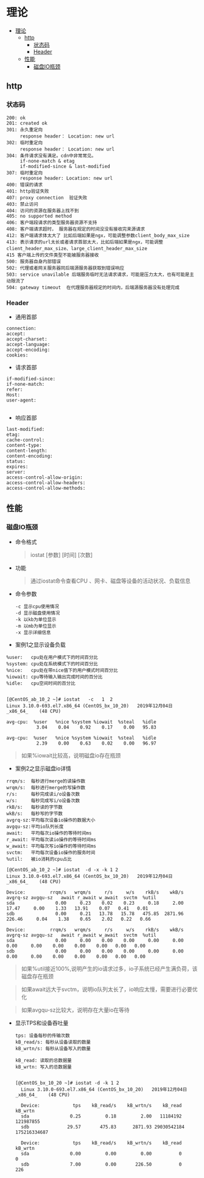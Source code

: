 # 理论
<!-- TOC -->

- [理论](#%e7%90%86%e8%ae%ba)
  - [http](#http)
    - [状态码](#%e7%8a%b6%e6%80%81%e7%a0%81)
    - [Header](#header)
  - [性能](#%e6%80%a7%e8%83%bd)
    - [磁盘IO瓶颈](#%e7%a3%81%e7%9b%98io%e7%93%b6%e9%a2%88)

<!-- /TOC -->

## http

### 状态码
```
200: ok
201: created ok
301: 永久重定向 
     response header： Location: new url
302: 临时重定向
     response header： Location: new url
304: 条件请求没有满足。cdn中非常常见。
     if-none-match & etag
     if-modified-since & last-modified
307: 临时重定向
     response header: Location: new url
400: 错误的请求
401: http验证失败
407: proxy connection  验证失败
403: 禁止访问
404: 访问的资源在服务器上找不到
405: no supported method
406: 客户端段请求的类型服务器资源不支持
408: 客户端请求超时， 服务器在规定的时间没没有接收完来源请求
412: 客户端请求体太大了 比如后端如果是ngx，可能调整参数client_body_max_size
413: 表示请求的url太长或者请求首部太大，比如后端如果是ngx，可能调整client_header_max_size、large_client_header_max_size
415 客户端上传的文件类型不能被服务器接收
500: 服务器自身内部错误
502: 代理或者网关服务器同后端源服务器获取到错误响应
503: service unavilable 后端服务临时无法请求请求，可能是压力太大，也有可能是主动限流了
504: gateway timeout  在代理服务器规定的时间内，后端源服务器没有处理完成
```

### Header
* 通用首部
```
connection:
accept:
accept-charset:
accept-language:
accept-encoding:
cookies: 
```

* 请求首部
```
if-modified-since:
if-none-match:
refer:
Host:
user-agent:


```

* 响应首部
```
last-modified:
etag:
cache-control:
content-type:
content-length:
content-encoding:
status:
expires:
server:
access-control-allow-origin:
access-control-allow-headers:
access-control-allow-methods:

```

## 性能
### 磁盘IO瓶颈
* 命令格式
  > iostat [参数] [时间] [次数]

* 功能
  > 通过iostat命令查看CPU 、网卡、磁盘等设备的活动状况、负载信息

* 命令参数
  ``` 
  -c 显示cpu使用情况
  -d 显示磁盘使用情况
  -k 以kb为单位显示
  -m 以mb为单位显示
  -x 显示详细信息
  ```
* 案例1之显示设备负载
```
%user:   cpu处在用户模式下的时间百分比
%system: cpu处在系统模式下的时间百分比
%nice:   cpu处在带nice值下的用户模式时间百分比
%iowait: cpu等待输入输出完成时间的百分比
%idle:   cpu空间时间的百分比


[@CentOS_ab_10_2 ~]# iostat   -c   1  2
Linux 3.10.0-693.el7.x86_64 (CentOS_bx_10_20) 	2019年12月04日 	_x86_64_	(48 CPU)

avg-cpu:  %user   %nice %system %iowait  %steal   %idle
           3.04    0.04    0.92    0.17    0.00   95.83

avg-cpu:  %user   %nice %system %iowait  %steal   %idle
           2.39    0.00    0.63    0.02    0.00   96.97
```
> 如果%iowait比较高，说明磁盘io存在瓶颈

* 案例2之显示磁盘io详情
```
rrqm/s:  每秒进行merge的读操作数 
wrqm/s:  每秒进行merge的写操作数
r/s:     每秒完成读i/o设备次数
w/s:     每秒完成写i/o设备次数
rkB/s:   每秒读的字节数
wkB/s:   每秒写的字节数
avgrq-sz:平均每次设备io操作的数据大小
avgqu-sz:平均io队列长度
await:   平均每次io操作的等待时间ms
r_await: 平均每次读io操作的等待时间ms
w_await: 平均每次写io操作的等待时间ms
svctm:   平均每次设备io操作的服务时间
%util:   被io消耗的cpu占比

[@CentOS_ab_10_2 ~]# iostat  -d -x -k 1 2
Linux 3.10.0-693.el7.x86_64 (CentOS_bx_10_20) 	2019年12月04日 	_x86_64_	(48 CPU)

Device:         rrqm/s   wrqm/s     r/s     w/s    rkB/s    wkB/s avgrq-sz avgqu-sz   await r_await w_await  svctm  %util
sda               0.00     0.23    0.02    0.23     0.18     2.00    17.47     0.00    1.33   13.91    0.07   0.41   0.01
sdb               0.00     0.21   13.78   15.78   475.85  2871.96   226.46     0.04    1.38    0.65    2.02   0.22   0.66

Device:         rrqm/s   wrqm/s     r/s     w/s    rkB/s    wkB/s avgrq-sz avgqu-sz   await r_await w_await  svctm  %util
sda               0.00     0.00    0.00    0.00     0.00     0.00     0.00     0.00    0.00    0.00    0.00   0.00   0.00
sdb               0.00     0.00    0.00    0.00     0.00     0.00     0.00     0.00    0.00    0.00    0.00   0.00   0.00
```
> 如果%util接近100%,说明产生的io请求过多，io子系统已经产生满负荷，该磁盘存在瓶颈

>如果await远大于svctm，说明io队列太长了，io响应太慢，需要进行必要优化

>如果avgqu-sz比较大，说明存在大量io在等待

* 显示TPS和设备吞吐量
  ```
  tps: 设备每秒的传输次数
  kB_read/s: 每秒从设备读取的数量
  kB_wrtn/s: 每秒从设备写入的数量

  kB_read: 读取的总数据量
  kB_wrtn: 写入的总数据量


  [@CentOS_bx_10_20 ~]# iostat -d -k 1 2
    Linux 3.10.0-693.el7.x86_64 (CentOS_bx_10_20) 	2019年12月04日 	_x86_64_	(48 CPU)

    Device:            tps    kB_read/s    kB_wrtn/s    kB_read    kB_wrtn
    sda               0.25         0.18         2.00   11184192  121987855
    sdb              29.57       475.83      2871.93 29030542184 175216334687

    Device:            tps    kB_read/s    kB_wrtn/s    kB_read    kB_wrtn
    sda               0.00         0.00         0.00          0          0
    sdb               7.00         0.00       226.50          0        226

  ```

